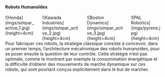 #### Robots Humanoïdes

<div class="columns">
<div class="column" width="25%">
![Honda](imgs/simpar_active_1.jpg){height=4cm}
</div>
<div class="column" width="25%">
![Kawada Industries](imgs/simpar_active_2.jpg){height=4cm}
</div>
<div class="column" width="25%">
![Boston Dynamics](imgs/simpar_active_3.jpg){height=4cm}
</div>
<div class="column" width="25%">
![PAL Robotics](imgs/pyrene.jpg){height=4cm}
</div>
</div>

<div class="notes">
Pour fabriquer ces robots, la stratégie classique consiste à concevoir, dans un premier temps, l’architecture
mécatronique des robots humanoïdes, pour se poser ensuite la question de leur contrôle. Cette stratégie n’est pas
optimale, comme le montrent par exemple la consommation énergétique et la difficulté d’obtenir des mouvements de marche
dynamique sur ces robots, qui sont pourtant conçus explicitement dans le but de marcher.
</div>
